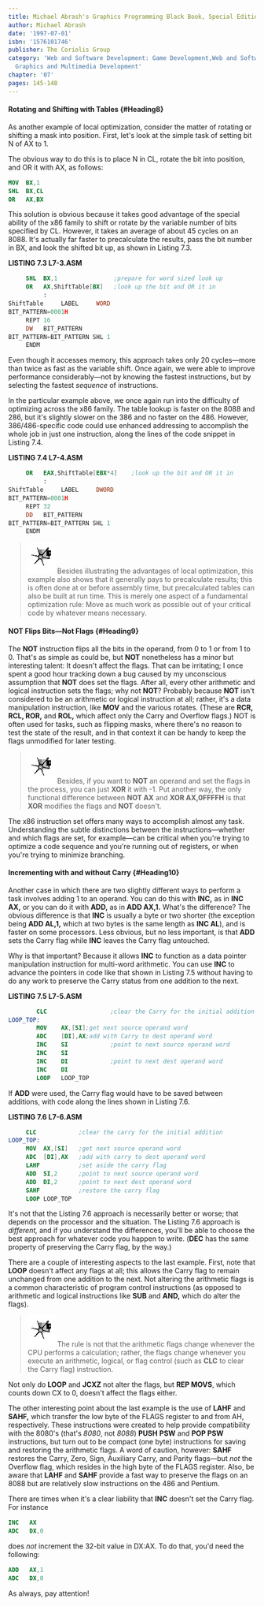 ```yaml
---
title: Michael Abrash's Graphics Programming Black Book, Special Edition
author: Michael Abrash
date: '1997-07-01'
isbn: '1576101746'
publisher: The Coriolis Group
category: 'Web and Software Development: Game Development,Web and Software Development:
  Graphics and Multimedia Development'
chapter: '07'
pages: 145-148
---
```


#### Rotating and Shifting with Tables {#Heading8}

As another example of local optimization, consider the matter of
rotating or shifting a mask into position. First, let's look at the
simple task of setting bit N of AX to 1.

The obvious way to do this is to place N in CL, rotate the bit into
position, and OR it with AX, as follows:

```nasm
MOV  BX,1
SHL  BX,CL
OR   AX,BX
```

This solution is obvious because it takes good advantage of the special
ability of the x86 family to shift or rotate by the variable number of
bits specified by CL. However, it takes an average of about 45 cycles on
an 8088. It's actually far faster to precalculate the results, pass the
bit number in BX, and look the shifted bit up, as shown in Listing 7.3.

**LISTING 7.3 L7-3.ASM**

```nasm
     SHL  BX,1                ;prepare for word sized look up
     OR   AX,ShiftTable[BX]   ;look up the bit and OR it in
          :
ShiftTable     LABEL     WORD
BIT_PATTERN=0001H
     REPT 16
     DW   BIT_PATTERN
BIT_PATTERN=BIT_PATTERN SHL 1
     ENDM
```

Even though it accesses memory, this approach takes only 20 cycles—more
than twice as fast as the variable shift. Once again, we were able to
improve performance considerably—not by knowing the fastest
instructions, but by selecting the fastest *sequence* of instructions.

In the particular example above, we once again run into the difficulty
of optimizing across the x86 family. The table lookup is faster on the
8088 and 286, but it's slightly slower on the 386 and no faster on the
486. However, 386/486-specific code could use enhanced addressing to
accomplish the whole job in just one instruction, along the lines of the
code snippet in Listing 7.4.

**LISTING 7.4 L7-4.ASM**

```nasm
     OR   EAX,ShiftTable[EBX*4]    ;look up the bit and OR it in
          :
ShiftTable     LABEL     DWORD
BIT_PATTERN=0001H
     REPT 32
     DD   BIT_PATTERN
BIT_PATTERN=BIT_PATTERN SHL 1
     ENDM
```

> ![](images/i.jpg)
> Besides illustrating the advantages of local optimization, this example
> also shows that it generally pays to precalculate results; this is often
> done at or before assembly time, but precalculated tables can also be
> built at run time. This is merely one aspect of a fundamental
> optimization rule: Move as much work as possible out of your critical
> code by whatever means necessary.

#### NOT Flips Bits—Not Flags {#Heading9}

The **NOT** instruction flips all the bits in the operand, from 0 to 1
or from 1 to 0. That's as simple as could be, but **NOT** nonetheless
has a minor but interesting talent: It doesn't affect the flags. That
can be irritating; I once spent a good hour tracking down a bug caused
by my unconscious assumption that **NOT** does set the flags. After all,
every other arithmetic and logical instruction sets the flags; why not
**NOT**? Probably because **NOT** isn't considered to be an arithmetic
or logical instruction at all; rather, it's a data manipulation
instruction, like **MOV** and the various rotates. (These are **RCR,
RCL, ROR,** and **ROL,** which affect only the Carry and Overflow
flags.) NOT is often used for tasks, such as flipping masks, where
there's no reason to test the state of the result, and in that context
it can be handy to keep the flags unmodified for later testing.

> ![](images/i.jpg)
> Besides, if you want to **NOT** an operand and set the flags in the
> process, you can just **XOR** it with -1. Put another way, the only
> functional difference between **NOT AX** and **XOR AX,0FFFFH** is that
> **XOR** modifies the flags and **NOT** doesn't.

The x86 instruction set offers many ways to accomplish almost any task.
Understanding the subtle distinctions between the instructions—whether
and which flags are set, for example—can be critical when you're trying
to optimize a code sequence and you're running out of registers, or when
you're trying to minimize branching.

#### Incrementing with and without Carry {#Heading10}

Another case in which there are two slightly different ways to perform a
task involves adding 1 to an operand. You can do this with **INC,** as
in **INC AX,** or you can do it with **ADD,** as in **ADD AX,1.** What's
the difference? The obvious difference is that **INC** is usually a byte
or two shorter (the exception being **ADD AL,1,** which at two bytes is
the same length as **INC AL**), and is faster on some processors. Less
obvious, but no less important, is that **ADD** sets the Carry flag
while **INC** leaves the Carry flag untouched.

Why is that important? Because it allows **INC** to function as a data
pointer manipulation instruction for multi-word arithmetic. You can use
**INC** to advance the pointers in code like that shown in Listing 7.5
without having to do any work to preserve the Carry status from one
addition to the next.

**LISTING 7.5 L7-5.ASM**

```nasm
        CLC                  ;clear the Carry for the initial addition
LOOP_TOP:
        MOV    AX,[SI];get next source operand word
        ADC    [DI],AX;add with Carry to dest operand word
        INC    SI            ;point to next source operand word
        INC    SI
        INC    DI            ;point to next dest operand word
        INC    DI
        LOOP   LOOP_TOP
```

If **ADD** were used, the Carry flag would have to be saved between
additions, with code along the lines shown in Listing 7.6.

**LISTING 7.6 L7-6.ASM**

```nasm
     CLC            ;clear the carry for the initial addition
LOOP_TOP:
     MOV  AX,[SI]   ;get next source operand word
     ADC  [DI],AX   ;add with carry to dest operand word
     LAHF           ;set aside the carry flag
     ADD  SI,2      ;point to next source operand word
     ADD  DI,2      ;point to next dest operand word
     SAHF           ;restore the carry flag
     LOOP LOOP_TOP
```

It's not that the Listing 7.6 approach is necessarily better or worse;
that depends on the processor and the situation. The Listing 7.6
approach is *different,* and if you understand the differences, you'll
be able to choose the best approach for whatever code you happen to
write. (**DEC** has the same property of preserving the Carry flag, by
the way.)

There are a couple of interesting aspects to the last example. First,
note that **LOOP** doesn't affect any flags at all; this allows the
Carry flag to remain unchanged from one addition to the next. Not
altering the arithmetic flags is a common characteristic of program
control instructions (as opposed to arithmetic and logical instructions
like **SUB** and **AND,** which do alter the flags).

> ![](images/i.jpg)
> The rule is not that the arithmetic flags change whenever the CPU
> performs a calculation; rather, the flags change whenever you execute an
> arithmetic, logical, or flag control (such as **CLC** to clear the Carry
> flag) instruction.

Not only do **LOOP** and **JCXZ** not alter the flags, but **REP MOVS**,
which counts down CX to 0, doesn't affect the flags either.

The other interesting point about the last example is the use of
**LAHF** and **SAHF,** which transfer the low byte of the FLAGS register
to and from AH, respectively. These instructions were created to help
provide compatibility with the 8080's (that's *8080*, not *8088*)
**PUSH** **PSW** and **POP PSW** instructions, but turn out to be
compact (one byte) instructions for saving and restoring the arithmetic
flags. A word of caution, however: **SAHF** restores the Carry, Zero,
Sign, Auxiliary Carry, and Parity flags—but *not* the Overflow flag,
which resides in the high byte of the FLAGS register. Also, be aware
that **LAHF** and **SAHF** provide a fast way to preserve the flags on
an 8088 but are relatively slow instructions on the 486 and Pentium.

There are times when it's a clear liability that **INC** doesn't set the
Carry flag. For instance

```nasm
INC   AX
ADC   DX,0
```

does *not* increment the 32-bit value in DX:AX. To do that, you'd need
the following:

```nasm
ADD   AX,1
ADC   DX,0
```

As always, pay attention!